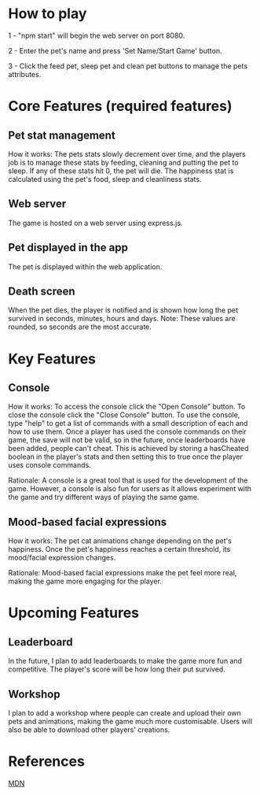 # How to play
1 - "npm start" will begin the web server on port 8080.

2 - Enter the pet's name and press 'Set Name/Start Game' button.

3 - Click the feed pet, sleep pet and clean pet buttons to manage the pets attributes.

# Core Features (required features)
## Pet stat management
How it works:
The pets stats slowly decrement over time, and the players job is to manage these stats by feeding, cleaning and putting the pet to sleep. If any of these stats hit 0, the pet will die. The happiness stat is calculated using the pet's food, sleep and cleanliness stats.

## Web server
The game is hosted on a web server using express.js.

## Pet displayed in the app
The pet is displayed within the web application.

## Death screen
When the pet dies, the player is notified and is shown how long the pet survived in seconds, minutes, hours and days.
Note: These values are rounded, so seconds are the most accurate.

# Key Features

## Console
How it works:
To access the console click the "Open Console" button. To close the console click the "Close Console" button. To use the console, type "help" to get a list of commands with a small description of each and how to use them. Once a player has used the console commands on their game, the save will not be valid, so in the future, once leaderboards have been added, people can't cheat. This is achieved by storing a hasCheated boolean in the player's stats and then setting this to true once the player uses console commands.

Rationale: 
A console is a great tool that is used for the development of the game. However, a console is also fun for users as it allows experiment with the game and try different ways of playing the same game.

## Mood-based facial expressions
How it works:
The pet cat animations change depending on the pet's happiness. Once the pet's happiness reaches a certain threshold, its mood/facial expression changes.

Rationale:
Mood-based facial expressions make the pet feel more real, making the game more engaging for the player.

# Upcoming Features

## Leaderboard 
In the future, I plan to add leaderboards to make the game more fun and competitive. The player's score will be how long their put survived.

## Workshop
I plan to add a workshop where people can create and upload their own pets and animations, making the game much more customisable. Users will also be able to download other players' creations.

# References 
[MDN](https://developer.mozilla.org/en-US/)
